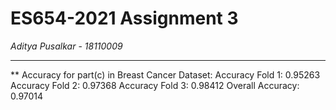 # ES654-2021 Assignment 3

*Aditya Pusalkar* - *18110009*

------

** Accuracy for part(c) in Breast Cancer Dataset:
Accuracy Fold 1:  0.95263
Accuracy Fold 2:  0.97368
Accuracy Fold 3:  0.98412
Overall Accuracy: 0.97014